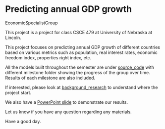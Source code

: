 # Predicting annual GDP growth

EconomicSpecialistGroup

This project is a project for class CSCE 479 at University of Nebraska at Lincoln. 

This project focuses on predicting annual GDP growth of different countries based on various metrics such as population, real interest rates, economic freedom index, properties right index, etc. 

All the models built throughout the semester are under [source_code](/src) with different milestone folder showing the progress of the group over time. Results of each milestone are also included. 

If interested, please look at [background_research](/resources/background_research) to understand where the project start. 

We also have a [PowerPoint slide](/resources/CSCE479_879%20Milestone5.pptx) to demonstrate our results. 

Let us know if you have any question regarding any materials.

Have a good day. 
